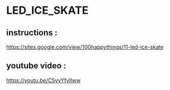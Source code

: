 # LED_ICE_SKATE

## instructions : 
https://sites.google.com/view/100happythings/11-led-ice-skate

## youtube video :
https://youtu.be/C5yyYfylIww
